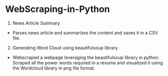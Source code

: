 # WebScraping-in-Python

1. News Article Summary
- Parses news article and summarizes the content and saves it in a CSV file.

2. Generating Word Cloud using beautifulsoup library
- Webscraped a webpage leveraging the beautifulsoup library in python. Scraped all the power words required in a resume and visualized it using the Wordcloud library in png file format.
